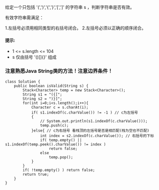 给定一个只包括 '(',')','{','}','\[',']' 的字符串 s ，判断字符串是否有效。

有效字符串需满足：

  1.左括号必须用相同类型的右括号闭合。
  2.左括号必须以正确的顺序闭合。

#### 提示:
* 1 <= s.length <= 104
* s 仅由括号 '()[]{}' 组成

### 注意熟悉Java String类的方法！注意边界条件！
```
class Solution {
    public boolean isValid(String s) {
        Stack<Character> temp = new Stack<Character>();
        String s1 = "({[";
        String s2 = ")}]";
        for(int i=0;i<s.length();i++){
            Character c = s.charAt(i);
            if( s1.indexOf(c.charValue()) != -1 ) // c为左括号
            {
                // System.out.println(s1.indexOf(c.charValue()));
                temp.push(c);
            }else{ // c为右括号 看栈顶的左括号是否是相匹配(栈为空也不匹配)
                int index = s2.indexOf(c.charValue()); // 右括号的下标
                if( temp.empty() || s1.indexOf(temp.peek().charValue()) != index )
                    return false;
                else
                    temp.pop();
            }
        }
        if( !temp.empty() ) return false;
        return true;
    }
}
```

